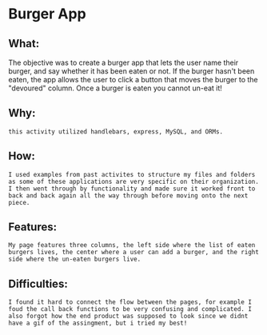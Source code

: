# Burger App

## What: 
  The objective was to create a burger app that lets the user name their burger, and say whether it has been eaten or not. If the burger hasn't been eaten, the app allows the user to click a button that moves the burger to the "devoured" column. Once a burger is eaten you cannot un-eat it! 

## Why:
    this activity utilized handlebars, express, MySQL, and ORMs.  

## How:
    I used examples from past activites to structure my files and folders as some of these applications are very specific on their organization. I then went through by functionality and made sure it worked front to back and back again all the way through before moving onto the next piece. 

## Features:
    My page features three columns, the left side where the list of eaten burgers lives, the center where a user can add a burger, and the right side where the un-eaten burgers live. 

## Difficulties:
    I found it hard to connect the flow between the pages, for example I foud the call back functions to be very confusing and complicated. I also forgot how the end product was supposed to look since we didnt have a gif of the assingment, but i tried my best! 
